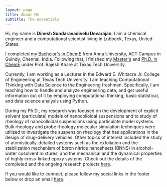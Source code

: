 ```yaml
---
layout: page
title: About Me
subtitle: The essentials
---
```


<div id="aboutme-section">

<p class="about-text">
<span class="fa fa-user-circle about-icon"></span>
Hi, my name is <strong>Dinesh Sundaravadivelu Devarajan</strong>, I am a chemical engineer and a computational scientist living in Lubbock, Texas, United States. 
</p>

<p class="about-text">
<span class="fa fa-graduation-cap about-icon"></span>
I completed my <a target="_blank" href="DineshSDevarajan_BTech_ChemE.pdf">Bachelor's in ChemE</a> from Anna University, ACT Campus in Guindy, Chennai, India. Following that, I finished my <a target="_blank" href="https://www.dineshsdevarajan.in/about_me/DineshSDevarajan_MS_ChemE.pdf/">Master's</a> and <a href="DineshSDevarajan_PhD_ChemE.pdf">Ph.D. in ChemE</a> under Prof. Rajesh Khare at Texas Tech University.
</p>

<p class="about-text">
<span class="fa fa-briefcase about-icon"></span>
Currently, I am working as a Lecturer in the Edward E. Whitacre Jr. College of Engineering at Texas Tech University. I am teaching Computational Thinking with Data Science to the Engineering freshmen. Specifically, I am teaching how to handle and analyze engineering data, and get useful information out of it by employing computational thinking, basic statistical, and data science analysis using Python.   
</p>

<p class="about-text">
<span class="fa fa-database about-icon"></span>
During my Ph.D., my research was focused on the development of explicit solvent (particulate) models of nanocolloidal suspensions and to study of rheology of nanocolloidal suspensions using particulate model systems. Bulk rheology and probe rheology molecular simulation techniques were utilized to investigate the suspension rheology that has applications in the design of drug-delivery vehicles. Other topics of interest included the study of atomistically-detailed systems such as the exfoliation and the stabilization mechanism of boron nitride nanosheets (BNNS) in alcohol-water cosolvent mixtures, and the mechanical and the dynamical properties of highly cross-linked epoxy systems. Check out the details of the completed and the ongoing research projects <a target="_blank" href="https://www.dineshsdevarajan.in/MyResearch/">here</a>.
</p>

<p class="about-text">
<span class="fa fa-envelope about-icon"></span>
If you would like to connect, please follow my social links in the footer below or drop an email <a target="_blank" href="mailto:d.sundaravadiveludevarajan@ttu.edu">here</a>.
</p>
